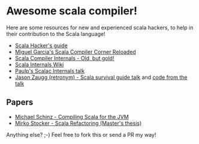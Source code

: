 # Awesome scala compiler!

Here are some resources for new and experienced scala hackers, to help in their contribution to the Scala language!

* [Scala Hacker's guide][1]
* [Miguel Garcia's Scala Compiler Corner Reloaded][2]
* [Scala Compiler Internals - Old, but gold!][3]
* [Scala Internals Wiki][4]
* [Paulp's Scalac Internals talk][5]
* [Jason Zaugg (retronym) - Scala survival guide talk][6] and [code from the talk][src-6]


## Papers
* [Michael Schinz - Compiling Scala for the JVM][papers-1]
* [Mirko Stocker - Scala Refactoring (Master's thesis)][papers-2]


Anything else? ;-) Feel free to fork this or send a PR my way!

[1]: http://scala-lang.org/contribute/hacker-guide.html
[2]: http://lampwww.epfl.ch/~magarcia/ScalaCompilerCornerReloaded/
[3]: http://www.scala-lang.org/old/node/598
[4]: https://wiki.scala-lang.org/display/SIW/
[5]: https://skillsmatter.com/skillscasts/3265-scalac-internals
[6]: https://www.youtube.com/watch?v=06oP5IXWveM&index=11&list=WL
[src-6]: https://github.com/retronym/scalac-survival-guide

[papers-1]: http://lampwww.epfl.ch/~schinz/thesis-final-A4.pdf
[papers-2]: http://scala-refactoring.org/wp-content/uploads/scala-refactoring.pdf
